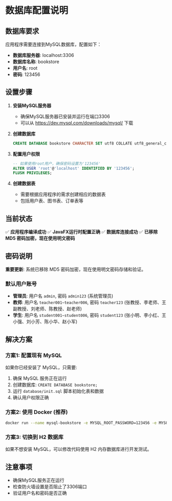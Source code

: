# 数据库配置说明

## 数据库要求

应用程序需要连接到MySQL数据库，配置如下：

- **数据库服务器**: localhost:3306
- **数据库名称**: bookstore
- **用户名**: root
- **密码**: 123456

## 设置步骤

1. **安装MySQL服务器**
   - 确保MySQL服务器已安装并运行在端口3306
   - 可以从 https://dev.mysql.com/downloads/mysql/ 下载

2. **创建数据库**
   ```sql
   CREATE DATABASE bookstore CHARACTER SET utf8 COLLATE utf8_general_ci;
   ```

3. **配置用户权限**
   ```sql
   -- 如果使用root用户，确保密码设置为'123456'
   ALTER USER 'root'@'localhost' IDENTIFIED BY '123456';
   FLUSH PRIVILEGES;
   ```

4. **创建数据表**
   - 需要根据应用程序的需求创建相应的数据表
   - 包括用户表、图书表、订单表等

## 当前状态

✅ **应用程序编译成功**
✅ **JavaFX运行时配置正确**
✅ **数据库连接成功**
✅ **已移除 MD5 密码加密，现在使用明文密码**

## 密码说明

**重要更新**: 系统已移除 MD5 密码加密，现在使用明文密码存储和验证。

### 默认用户账号
- **管理员**: 用户名 `admin`, 密码 `admin123` (系统管理员)
- **教师**: 用户名 `teacher001~teacher006`, 密码 `teacher123` (张教授、李老师、王副教授、刘老师、陈教授、赵老师)
- **学生**: 用户名 `student001~student006`, 密码 `student123` (张小明、李小红、王小强、刘小芳、陈小华、赵小军)

## 解决方案

### 方案1: 配置现有 MySQL
如果你已经安装了 MySQL，只需要:
1. 确保 MySQL 服务正在运行
2. 创建数据库: `CREATE DATABASE bookstore;`
3. 运行 `database/init.sql` 脚本初始化表和数据
4. 确认用户权限正确

### 方案2: 使用 Docker (推荐)
```bash
docker run --name mysql-bookstore -e MYSQL_ROOT_PASSWORD=123456 -e MYSQL_DATABASE=bookstore -p 3306:3306 -d mysql:5.7
```

### 方案3: 切换到 H2 数据库
如果不想安装 MySQL，可以修改代码使用 H2 内存数据库进行开发测试。

## 注意事项

- 确保MySQL服务正在运行
- 检查防火墙设置是否阻止了3306端口
- 验证用户名和密码是否正确